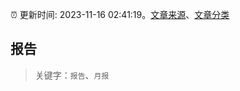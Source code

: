 :alarm_clock: 更新时间: 2023-11-16 02:41:19。[文章来源](/README.md)、[文章分类](/TAGS.md)

## 报告


> 关键字：`报告`、`月报`



